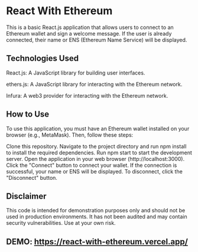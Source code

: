 # React With Ethereum

This is a basic React.js application that allows users to connect to an Ethereum wallet and sign a welcome message. If the user is already connected, their name or ENS (Ethereum Name Service) will be displayed.

## Technologies Used

React.js: A JavaScript library for building user interfaces.

ethers.js: A JavaScript library for interacting with the Ethereum network.

Infura: A web3 provider for interacting with the Ethereum network.

## How to Use

To use this application, you must have an Ethereum wallet installed on your browser (e.g., MetaMask). Then, follow these steps:

Clone this repository.
Navigate to the project directory and run npm install to install the required dependencies.
Run npm start to start the development server.
Open the application in your web browser (http://localhost:3000).
Click the "Connect" button to connect your wallet.
If the connection is successful, your name or ENS will be displayed.
To disconnect, click the "Disconnect" button.

## Disclaimer

This code is intended for demonstration purposes only and should not be used in production environments. It has not been audited and may contain security vulnerabilities. Use at your own risk.


## DEMO: https://react-with-ethereum.vercel.app/

